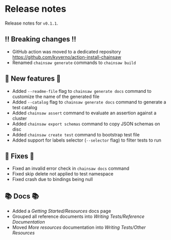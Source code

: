 # Release notes

Release notes for `v0.1.1`.

## ‼️ Breaking changes ‼️

- GitHub action was moved to a dedicated repository https://github.com/kyverno/action-install-chainsaw
- Renamed `chainsaw generate` commands to `chainsaw build`

## 💫 New features 💫

- Added `--readme-file` flag to `chainsaw generate docs` command to customize the name of the generated file
- Added `--catalog` flag to `chainsaw generate docs` command to generate a test catalog
- Added `chainsaw assert` command to evaluate an assertion against a cluster
- Added `chainsaw export schemas` command to copy JSON schemas on disc
- Added `chainsaw create test` command to bootstrap test file
- Added support for labels selector (`--selector` flag) to filter tests to run

## 🔧 Fixes 🔧

- Fixed an invalid error check in `chainsaw docs` command
- Fixed skip delete not applied to test namespace
- Fixed crash due to bindings being null

## 📚 Docs 📚

- Added a _Getting Started/Resources_ docs page
- Grouped all reference documents into _Writing Tests/Reference Documentation_
- Moved _More resources_ documentation into _Writing Tests/Other Resources_
